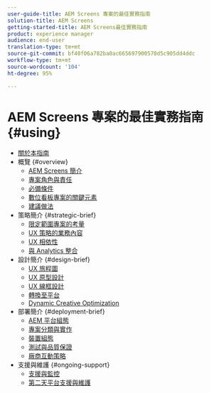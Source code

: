 ```yaml
---
user-guide-title: AEM Screens 專案的最佳實務指南
solution-title: AEM Screens
getting-started-title: AEM Screens最佳實務指南
product: experience manager
audience: end-user
translation-type: tm+mt
source-git-commit: bf40f06a782ba0ac665697900570d5c905dd4ddc
workflow-type: tm+mt
source-wordcount: '104'
ht-degree: 95%

---
```



# AEM Screens 專案的最佳實務指南 {#using}

+ [關於本指南](about-guide.md)
+ 概覽 {#overview}
   + [AEM Screens 簡介](introduction.md)
   + [專案角色與責任](roles-responsibilities.md)
   + [必備條件](pre-requisites.md)
   + [數位看板專案的關鍵元素](getting-started-digital-signage.md)
   + [建議做法](recommended-approach.md)
+ 策略簡介 {#strategic-brief}
   + [限定範圍專案的考量](pre-sales-considerations.md)
   + [UX 策略的業務內容](business-content-strategy.md)
   + [UX 相依性](ux-dependencies.md)
   + [與 Analytics 整合](analytics.md)
+ 設計簡介 {#design-brief}
   + [UX 旅程圖](journey-map.md)
   + [UX 原型設計](prototypes.md)
   + [UX 線框設計](wireframes.md)
   + [轉換至平台](transition-platform.md)
   + [Dynamic Creative Optimization](dynamic-creative-optimizations.md)
+ 部署簡介 {#deployment-brief}
   + [AEM 平台組態](aem-platform-configurations.md)
   + [專案分類與實作](project-taxonomy-implementation.md)
   + [裝置組態](device-configurations.md)
   + [測試與品質保證](testing-quality-assurance.md)
   + [廠商互動策略](vendor-engagement.md)
+ 支援與維護 {#ongoing-support}
   + [支援與監控](support-monitoring.md)
   + [第二天平台支援與維護](day-two-support-maintenance.md)
